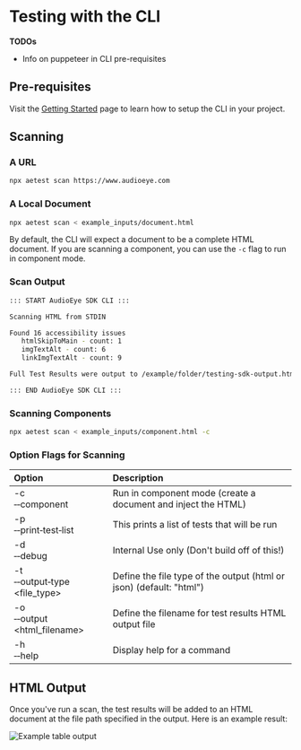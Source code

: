 # Testing with the CLI

**TODOs**
- Info on puppeteer in CLI pre-requisites

## Pre-requisites
Visit the [Getting Started](get-started.md) page to learn how to setup the CLI in your project.

## Scanning

### A URL
```bash
npx aetest scan https://www.audioeye.com
```

### A Local Document
```bash
npx aetest scan < example_inputs/document.html
```

By default, the CLI will expect a document to be a complete HTML document. If you are scanning a component, you can use the `-c` flag to run in component mode.

### Scan Output

```bash
::: START AudioEye SDK CLI :::

Scanning HTML from STDIN

Found 16 accessibility issues
   htmlSkipToMain - count: 1
   imgTextAlt - count: 6
   linkImgTextAlt - count: 9

Full Test Results were output to /example/folder/testing-sdk-output.html

::: END AudioEye SDK CLI :::
```
### Scanning Components
```bash
npx aetest scan < example_inputs/component.html -c
```

### Option Flags for Scanning
| Option | Description |
| :------ | :--- |
| -c<br /> &#x2011;&#x2011;component | Run in component mode (create a document and inject the HTML) |
| -p<br /> &#x2011;&#x2011;print&#x2011;test&#x2011;list  | This prints a list of tests that will be run |
| -d<br /> &#x2011;&#x2011;debug | Internal Use only (Don't build off of this!) |
| -t<br /> &#x2011;&#x2011;output&#x2011;type <file_type> | Define the file type of the output (html or json) (default: "html") |
| -o<br /> &#x2011;&#x2011;output <html_filename> | Define the filename for test results HTML output file |
| -h<br /> &#x2011;&#x2011;help | Display help for a command |

## HTML Output

Once you've run a scan, the test results will be added to an HTML document at the file path specified in the output. Here is an example result:

![Example table output](/html-output-table.png)
